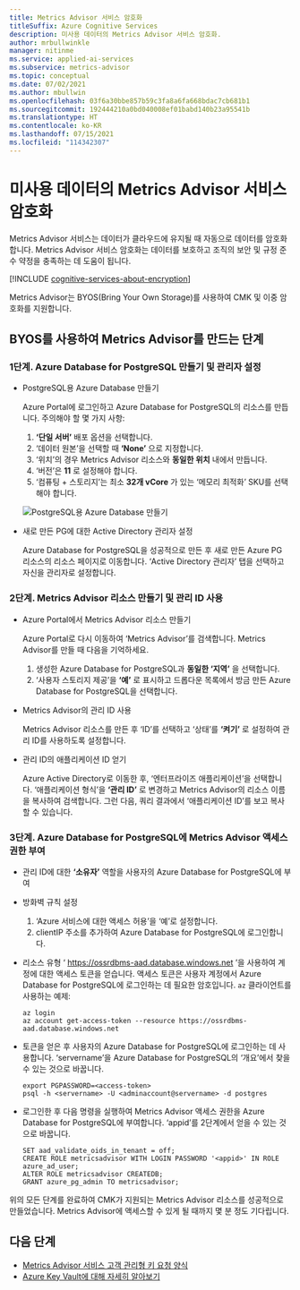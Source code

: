 ```yaml
---
title: Metrics Advisor 서비스 암호화
titleSuffix: Azure Cognitive Services
description: 미사용 데이터의 Metrics Advisor 서비스 암호화.
author: mrbullwinkle
manager: nitinme
ms.service: applied-ai-services
ms.subservice: metrics-advisor
ms.topic: conceptual
ms.date: 07/02/2021
ms.author: mbullwin
ms.openlocfilehash: 03f6a30bbe857b59c3fa8a6fa668bdac7cb681b1
ms.sourcegitcommit: 192444210a0bd040008ef01babd140b23a95541b
ms.translationtype: HT
ms.contentlocale: ko-KR
ms.lasthandoff: 07/15/2021
ms.locfileid: "114342307"
---
```

# <a name="metrics-advisor-service-encryption-of-data-at-rest"></a>미사용 데이터의 Metrics Advisor 서비스 암호화

Metrics Advisor 서비스는 데이터가 클라우드에 유지될 때 자동으로 데이터를 암호화합니다. Metrics Advisor 서비스 암호화는 데이터를 보호하고 조직의 보안 및 규정 준수 약정을 충족하는 데 도움이 됩니다.

[!INCLUDE [cognitive-services-about-encryption](../../cognitive-services/includes/cognitive-services-about-encryption.md)]

Metrics Advisor는 BYOS(Bring Your Own Storage)를 사용하여 CMK 및 이중 암호화를 지원합니다. 

## <a name="steps-to-create-a-metrics-advisor-with-byos"></a>BYOS를 사용하여 Metrics Advisor를 만드는 단계

### <a name="step1-create-an-azure-database-for-postgresql-and-set-admin"></a>1단계. Azure Database for PostgreSQL 만들기 및 관리자 설정

- PostgreSQL용 Azure Database 만들기

    Azure Portal에 로그인하고 Azure Database for PostgreSQL의 리소스를 만듭니다. 주의해야 할 몇 가지 사항:

    1. **‘단일 서버’** 배포 옵션을 선택합니다. 
    2. ‘데이터 원본’을 선택할 때 **‘None’** 으로 지정합니다.
    3. ‘위치’의 경우 Metrics Advisor 리소스와 **동일한 위치** 내에서 만듭니다.
    4. ‘버전’은 **11** 로 설정해야 합니다. 
    5. ‘컴퓨팅 + 스토리지’는 최소 **32개 vCore** 가 있는 ‘메모리 최적화’ SKU를 선택해야 합니다.
    
    ![PostgreSQL용 Azure Database 만들기](media/cmk-create.png)

- 새로 만든 PG에 대한 Active Directory 관리자 설정

    Azure Database for PostgreSQL을 성공적으로 만든 후 새로 만든 Azure PG 리소스의 리소스 페이지로 이동합니다. ‘Active Directory 관리자’ 탭을 선택하고 자신을 관리자로 설정합니다.


### <a name="step2-create-a-metrics-advisor-resource-and-enable-managed-identity"></a>2단계. Metrics Advisor 리소스 만들기 및 관리 ID 사용

- Azure Portal에서 Metrics Advisor 리소스 만들기

    Azure Portal로 다시 이동하여 ‘Metrics Advisor’를 검색합니다. Metrics Advisor를 만들 때 다음을 기억하세요.

    1. 생성한 Azure Database for PostgreSQL과 **동일한 ‘지역’** 을 선택합니다. 
    2. ‘사용자 스토리지 제공’을 **‘예’** 로 표시하고 드롭다운 목록에서 방금 만든 Azure Database for PostgreSQL을 선택합니다.

- Metrics Advisor의 관리 ID 사용

    Metrics Advisor 리소스를 만든 후 ‘ID’를 선택하고 ‘상태’를 **‘켜기’** 로 설정하여 관리 ID를 사용하도록 설정합니다.

- 관리 ID의 애플리케이션 ID 얻기

    Azure Active Directory로 이동한 후, ‘엔터프라이즈 애플리케이션’을 선택합니다. ‘애플리케이션 형식’을 **‘관리 ID’** 로 변경하고 Metrics Advisor의 리소스 이름을 복사하여 검색합니다. 그런 다음, 쿼리 결과에서 ‘애플리케이션 ID’를 보고 복사할 수 있습니다.

### <a name="step3-grant-metrics-advisor-access-permission-to-your-azure-database-for-postgresql"></a>3단계. Azure Database for PostgreSQL에 Metrics Advisor 액세스 권한 부여

- 관리 ID에 대한 **‘소유자’** 역할을 사용자의 Azure Database for PostgreSQL에 부여

- 방화벽 규칙 설정

    1. ‘Azure 서비스에 대한 액세스 허용’을 ‘예’로 설정합니다. 
    2. clientIP 주소를 추가하여 Azure Database for PostgreSQL에 로그인합니다.

- 리소스 유형 ‘ https://ossrdbms-aad.database.windows.net ’을 사용하여 계정에 대한 액세스 토큰을 얻습니다. 액세스 토큰은 사용자 계정에서 Azure Database for PostgreSQL에 로그인하는 데 필요한 암호입니다. `az` 클라이언트를 사용하는 예제:

   ```
   az login
   az account get-access-token --resource https://ossrdbms-aad.database.windows.net
   ```

- 토큰을 얻은 후 사용자의 Azure Database for PostgreSQL에 로그인하는 데 사용합니다. ‘servername’을 Azure Database for PostgreSQL의 ‘개요’에서 찾을 수 있는 것으로 바꿉니다.

   ```
   export PGPASSWORD=<access-token>
   psql -h <servername> -U <adminaccount@servername> -d postgres
   ```

- 로그인한 후 다음 명령을 실행하여 Metrics Advisor 액세스 권한을 Azure Database for PostgreSQL에 부여합니다. ‘appid’를 2단계에서 얻을 수 있는 것으로 바꿉니다.

   ```
   SET aad_validate_oids_in_tenant = off;
   CREATE ROLE metricsadvisor WITH LOGIN PASSWORD '<appid>' IN ROLE azure_ad_user;
   ALTER ROLE metricsadvisor CREATEDB;
   GRANT azure_pg_admin TO metricsadvisor;
   ```

위의 모든 단계를 완료하여 CMK가 지원되는 Metrics Advisor 리소스를 성공적으로 만들었습니다. Metrics Advisor에 액세스할 수 있게 될 때까지 몇 분 정도 기다립니다.

## <a name="next-steps"></a>다음 단계

* [Metrics Advisor 서비스 고객 관리형 키 요청 양식](https://aka.ms/cogsvc-cmk)
* [Azure Key Vault에 대해 자세히 알아보기](../../key-vault/general/overview.md)